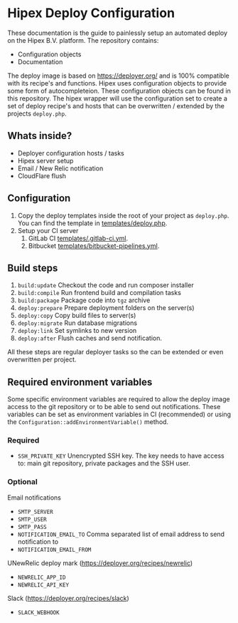 # Hipex Deploy Configuration
These documentation is the guide to painlessly setup an automated deploy on the Hipex B.V. platform.
The repository contains:

- Configuration objects
- Documentation

The deploy image is based on https://deployer.org/ and is 100% compatible with its recipe's and functions. Hipex uses
configuration objects to provide some form of autocompleteion. These configuration objects can be found in this
repository. The hipex wrapper will use the configuration set to create a set of deploy recipe's and hosts that
can be overwritten / extended by the projects `deploy.php`.

## Whats inside?
- Deployer configuration hosts / tasks
- Hipex server setup
- Email / New Relic notification
- CloudFlare flush

## Configuration
1. Copy the deploy templates inside the root of your project as `deploy.php`. You can find the template in
[templates/deploy.php](./templates/deploy.php).
2. Setup your CI server
    1.  GitLab CI [templates/.gitlab-ci.yml](./templates/.gitlab-ci.yml).
    3.  Bitbucket [templates/bitbucket-pipelines.yml](./templates/bitbucket-pipelines.yml).  

## Build steps
1. `build:update` Checkout the code and run composer installer
2. `build:compile` Run frontend build and compilation tasks
3. `build:package` Package code into `tgz` archive
4. `deploy:prepare` Prepare deployment folders on the server(s)
5. `deploy:copy` Copy build files to server(s)
6. `deploy:migrate` Run database migrations
7. `deploy:link` Set symlinks to new version
8. `deploy:after` Flush caches and send notification.

All these steps are regular deployer tasks so the can be extended or even overwritten per project.

## Required environment variables
Some specific environment variables are required to allow the deploy image access to the git repository
or to be able to send out notifications. These variables can be set as environment variables in CI (recommended)
or using the `Configuration::addEnvironmentVariable()` method.

### Required
- `SSH_PRIVATE_KEY` Unencrypted SSH key. The key needs to have access to: main git repository, private packages
and the SSH user.

### Optional
Email notifications
- `SMTP_SERVER`
- `SMTP_USER` 
- `SMTP_PASS`
- `NOTIFICATION_EMAIL_TO` Comma separated list of email address to send notification to
- `NOTIFICATION_EMAIL_FROM`

UNewRelic deploy mark (https://deployer.org/recipes/newrelic)
- `NEWRELIC_APP_ID`
- `NEWRELIC_API_KEY`

Slack (https://deployer.org/recipes/slack)
- `SLACK_WEBHOOK`
